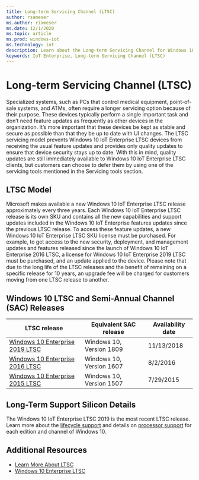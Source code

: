 ```yaml
---
title: Long-term Servicing Channel (LTSC)
author: rsameser
ms.author: riameser
ms.date: 12/1/2020
ms.topic: article
ms.prod: windows-iot
ms.technology: iot
description: Learn about the Long-term Servicing Channel for Windows 10 IoT Enterprise.
keywords: IoT Enterprise, Long-term Servicing Channel (LTSC)
---
```


# Long-term Servicing Channel (LTSC)

Specialized systems, such as PCs that control medical equipment, point-of-sale systems, and ATMs, often require a longer servicing option because of their purpose. These devices typically perform a single important task and don’t need feature updates as frequently as other devices in the organization. It’s more important that these devices be kept as stable and secure as possible than that they be up to date with UI changes. The LTSC servicing model prevents Windows 10 IoT Enterprise LTSC devices from receiving the usual feature updates and provides only quality updates to ensure that device security stays up to date. With this in mind, quality updates are still immediately available to Windows 10 IoT Enterprise LTSC clients, but customers can choose to defer them by using one of the servicing tools mentioned in the Servicing tools section.

## LTSC Model

Microsoft makes available a new Windows 10 IoT Enterprise LTSC release approximately every three years. Each Windows 10 IoT Enterprise LTSC release is its own SKU and contains all the new capabilities and support updates included in the Windows 10 IoT Enterprise features updates since the previous LTSC release. To access these feature updates, a new Windows 10 IoT Enterprise LTSC SKU license must be purchased. For example, to get access to the new security, deployment, and management updates and features released since the launch of Windows 10 IoT Enterprise 2016 LTSC, a license for Windows 10 IoT Enterprise 2019 LTSC must be purchased, and an update applied to the device. Please note that due to the long life of the LTSC releases and the benefit of remaining on a specific release for 10 years, an upgrade fee will be charged for customers moving from one LTSC release to another.

## Windows 10 LTSC and Semi-Annual Channel (SAC) Releases

| LTSC release | Equivalent SAC release | Availability date |
| --- | --- | --- |
| [Windows 10 Enterprise 2019 LTSC](https://docs.microsoft.com/windows/whats-new/ltsc/whats-new-windows-10-2019)  | Windows 10, Version 1809 | 11/13/2018 |
| [Windows 10 Enterprise 2016 LTSC](https://docs.microsoft.com/windows/whats-new/ltsc/whats-new-windows-10-2016)  | Windows 10, Version 1607 | 8/2/2016 |
| [Windows 10 Enterprise 2015 LTSC](https://docs.microsoft.com/windows/whats-new/ltsc/whats-new-windows-10-2015)  | Windows 10, Version 1507 | 7/29/2015 |


## Long-Term Support Silicon Details

The Windows 10 IoT Enterprise LTSC 2019 is the most recent LTSC release. Learn more about the [lifecycle support](https://support.microsoft.com/help/13853/windows-lifecycle-fact-sheet) and details on [processor support](https://docs.microsoft.com/windows-hardware/design/minimum/windows-processor-requirements#windows-iot-enterprise--embedded-processors) for each edition and channel of Windows 10.


## Additional Resources
* [Learn More About LTSC](https://docs.microsoft.com/windows/deployment/update/waas-overview#long-term-servicing-channel)
* [Windows 10 Enterprise LTSC](https://docs.microsoft.com/windows/whats-new/ltsc/)
